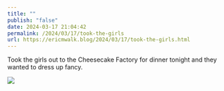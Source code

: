 ```yaml
---
title: ""
publish: "false"
date: 2024-03-17 21:04:42
permalink: /2024/03/17/took-the-girls
url: https://ericmwalk.blog/2024/03/17/took-the-girls.html
---
```


Took the girls out to the Cheesecake Factory for dinner tonight and they wanted to dress up fancy.

![](https://ericmwalk.blog/uploads/2024/img-8291.jpeg)